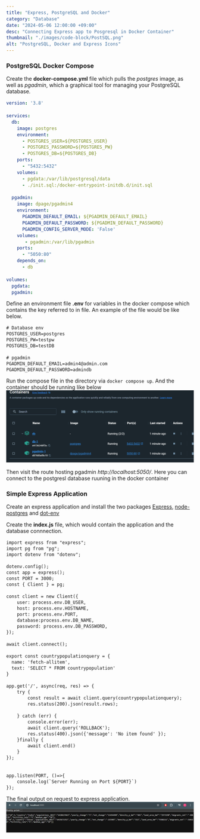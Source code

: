 ```yaml
---
title: "Express, PostgreSQL and Docker"
category: "Database"
date: "2024-05-06 12:00:00 +09:00"
desc: "Connecting Express app to Posgresql in Docker Container"
thumbnail: "./images/code-block/PostSQL.png"
alt: "PostgreSQL, Docker and Express Icons"
---
```


### PostgreSQL Docker Compose
Create the __docker-compose.yml__ file which pulls the _postgres_ image, as well as _pgadmin_, which a graphical tool for managing your PostgreSQL database. 

```yml
version: '3.8'

services:
  db: 
    image: postgres
    environment:
      - POSTGRES_USER=${POSTGRES_USER}
      - POSTGRES_PASSWORD=${POSTGRES_PW}
      - POSTGRES_DB=${POSTGRES_DB}
    ports:
      - "5432:5432"
    volumes:
      - pgdata:/var/lib/postgresql/data
      - ./init.sql:/docker-entrypoint-initdb.d/init.sql

  pgadmin:
    image: dpage/pgadmin4
    environment:
      PGADMIN_DEFAULT_EMAIL: ${PGADMIN_DEFAULT_EMAIL}
      PGADMIN_DEFAULT_PASSWORD: ${PGADMIN_DEFAULT_PASSWORD}
      PGADMIN_CONFIG_SERVER_MODE: 'False'
    volumes:
       - pgadmin:/var/lib/pgadmin
    ports:
      - "5050:80"
    depends_on:
      - db

volumes:
  pgdata:
  pgadmin: 
```
Define an environment file __.env__ for variables in the docker compose which contains the key referred to in file. An example of the file would be like below.
``` 
# Database env
POSTGRES_USER=postgres
POSTGRES_PW=testpw
POSTGRES_DB=testDB

# pgadmin
PGADMIN_DEFAULT_EMAIL=admin4@admin.com
PGADMIN_DEFAULT_PASSWORD=admindb

```
Run the compose file in the directory via ``` docker compose up ```. And the container should be running like below
![Database Container on Docker Desktop](./images/writings/docker_desktop.png)

Then visit the route hosting pgadmin _http://localhost:5050/_. Here you can connect to the postgresl database ruuning in the docker container

### Simple Express Application 
Create an express application and install the two packages [Express](https://expressjs.com/en/starter/installing.html),  [node-postgres](https://node-postgres.com/) and [dot-env](https://www.npmjs.com/package/dotenv) 

Create the __index.js__ file, which would contain the application and the database connnection.

```JS
import express from "express";
import pg from "pg";
import dotenv from "dotenv";

dotenv.config();
const app = express();
const PORT = 3000;
const { Client } = pg;

const client = new Client({
    user: process.env.DB_USER,
    host: process.env.HOSTNAME,
    port: process.env.PORT,
    database:process.env.DB_NAME,
    password: process.env.DB_PASSWORD,
});

await client.connect(); 

export const countrypopulationquery = {
  name: 'fetch-allitem',
  text: 'SELECT * FROM countrypopulation'
}

app.get('/', async(req, res) => {
    try {
        const result = await client.query(countrypopulationquery);
        res.status(200).json(result.rows);
        
    } catch (err) {
        console.error(err);
        await client.query('ROLLBACK');
        res.status(400).json({'message': 'No item found' });
    }finally {
        await client.end()
    }
});


app.listen(PORT, ()=>{
    console.log(`Server Running on Port ${PORT}`)
});

 ```
The final output on request to express application.
![Database Container on Docker Desktop](./images/writings/output.png)
